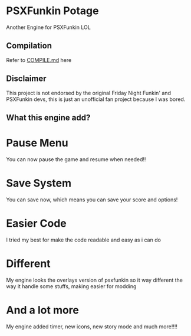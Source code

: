 # PSXFunkin Potage
Another Engine for PSXFunkin LOL

## Compilation
Refer to [COMPILE.md](/COMPILE.md) here

## Disclaimer
This project is not endorsed by the original Friday Night Funkin' and PSXFunkin devs, this is just an unofficial fan project because I was bored.

## What this engine add?

# Pause Menu
You can now pause the game and resume when needed!!

# Save System
You can save now, which means you can save your score and options!

# Easier Code
I tried my best for make the code readable and easy as i can do

# Different
My engine looks the overlays version of psxfunkin so it way different the way it handle some stuffs, making easier for modding

# And a lot more
My engine added timer, new icons, new story mode and much more!!!!
